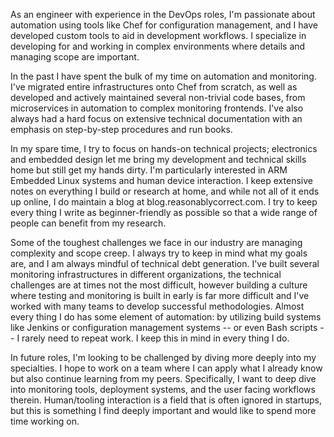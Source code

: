 As an engineer with experience in the DevOps roles, I'm passionate about automation using tools like Chef for configuration management, and I have developed custom tools to aid in development workflows. I specialize in developing for and working in complex environments where details and managing scope are important.


In the past I have spent the bulk of my time on automation and monitoring. I've migrated entire infrastructures onto Chef from scratch, as well as developed and actively maintained several non-trivial code bases, from microservices in automation to complex monitoring frontends. I've also always had a hard focus on extensive technical documentation with an emphasis on step-by-step procedures and run books.



In my spare time, I try to focus on hands-on technical projects; electronics and embedded design let me bring my development and technical skills home but still get my hands dirty. I'm particularly interested in ARM Embedded Linux systems and human device interaction. I keep extensive notes on everything I build or research at home, and while not all of it ends up online, I do maintain a blog at blog.reasonablycorrect.com. I try to keep every thing I write as beginner-friendly as possible so that a wide range of people can benefit from my research.


Some of the toughest challenges we face in our industry are managing complexity and scope creep. I always try to keep in mind what my goals are, and I am always mindful of technical debt generation. I've built several monitoring infrastructures in different organizations, the technical challenges are at times not the most difficult, however building a culture where testing and monitoring is built in early is far more difficult and I've worked with many teams to develop successful methodologies. Almost every thing I do has some element of automation: by utilizing build systems like Jenkins or configuration management systems -- or even Bash scripts -- I rarely need to repeat work. I keep this in mind in every thing I do. 


In future roles, I'm looking to be challenged by diving more deeply into my specialties. I hope to work on a team where I can apply what I already know but also continue learning from my peers. Specifically, I want to deep dive into monitoring tools, deployment systems, and the user facing workflows therein. Human/tooling interaction is a field that is often ignored in startups, but this is something I find deeply important and would like to spend more time working on. 
